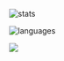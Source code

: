 ![stats](https://github-readme-stats.vercel.app/api?username=AnotherDolphin&hide=contribs&show_icons=true&theme=dark)

![languages](https://github-readme-stats.vercel.app/api/top-langs/?username=AnotherDolphin&layout=compact&theme=dark)

![](https://komarev.com/ghpvc/?username=AnotherDolphin)

<!--
**AnotherDolphin/AnotherDolphin** is a ✨ _special_ ✨ repository because its `README.md` (this file) appears on your GitHub profile.

Here are some ideas to get you started:

- 🔭 I’m currently working on ...
- 🌱 I’m currently learning ...
- 👯 I’m looking to collaborate on ...
- 🤔 I’m looking for help with ...
- 💬 Ask me about ...
- 📫 How to reach me: ...
- 😄 Pronouns: ...
- ⚡ Fun fact: ...
-->
